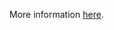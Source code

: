 More information [here](https://docs.prismacloud.io/en/enterprise-edition/policy-reference/aws-policies/aws-general-policies/bc-aws-335).

